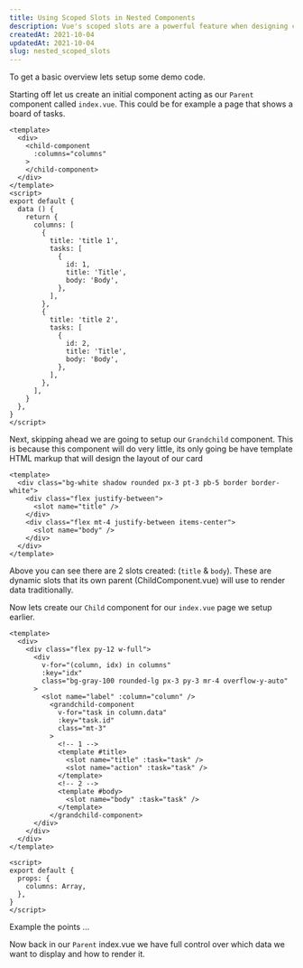 ```yaml
---
title: Using Scoped Slots in Nested Components
description: Vue's scoped slots are a powerful feature when designing components to inject content up through its parents components. This article will give a walk through on how to use this within nested components.
createdAt: 2021-10-04
updatedAt: 2021-10-04
slug: nested_scoped_slots
---
```


To get a basic overview lets setup some demo code.

Starting off let us create an initial component acting as our `Parent` component called `index.vue`. This could be for example a page that shows a board of tasks.
```vue [~/pages/index.vue]
<template>
  <div>
    <child-component
      :columns="columns"
    >
    </child-component>
  </div>
</template>
<script>
export default {
  data () {
    return {
      columns: [
        {
          title: 'title 1',
          tasks: [
            {
              id: 1,
              title: 'Title',
              body: 'Body',
            },
          ],
        },
        {
          title: 'title 2',
          tasks: [
            {
              id: 2,
              title: 'Title',
              body: 'Body',
            },
          ],
        },
      ],
    }
  },
}
</script>
```

Next, skipping ahead we are going to setup our `Grandchild` component. This is because this component will do very little, its only going be have template HTML markup that will
design the layout of our card

```vue [~/components/Grandchild.vue]
<template>
  <div class="bg-white shadow rounded px-3 pt-3 pb-5 border border-white">
    <div class="flex justify-between">
      <slot name="title" />
    </div>
    <div class="flex mt-4 justify-between items-center">
      <slot name="body" />
    </div>
  </div>
</template>
```

Above you can see there are 2 slots created: (`title` & `body`). These are dynamic slots that its own parent (ChildComponent.vue) will use to render data traditionally.

Now lets create our `Child` component for our `index.vue` page we setup earlier.

```vue [~/components/Child.vue]
<template>
  <div>
    <div class="flex py-12 w-full">
      <div
        v-for="(column, idx) in columns"
        :key="idx"
        class="bg-gray-100 rounded-lg px-3 py-3 mr-4 overflow-y-auto"
      >
        <slot name="label" :column="column" />
          <grandchild-component
            v-for="task in column.data"
            :key="task.id"
            class="mt-3"
          >
            <!-- 1 -->
            <template #title>
              <slot name="title" :task="task" />
              <slot name="action" :task="task" />
            </template>
            <!-- 2 -->
            <template #body>
              <slot name="body" :task="task" />
            </template>
          </grandchild-component>
      </div>
    </div>
  </div>
</template>

<script>
export default {
  props: {
    columns: Array,
  },
}
</script>
```
Example the points ...

Now back in our `Parent` index.vue we have full control over which data we want to display and how to render it.

<!-- TODO -->
